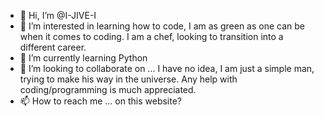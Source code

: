 - 👋 Hi, I’m @I-JIVE-I
- 👀 I’m interested in learning how to code, I am as green as one can be when it comes to coding. I am a chef, looking to transition into a different career.
- 🌱 I’m currently learning Python
- 💞️ I’m looking to collaborate on ... I have no idea, I am just a simple man, trying to make his way in the universe. Any help with coding/programming is much appreciated.
- 📫 How to reach me ... on this website? 

<!---
I-JIVE-I/I-JIVE-I is a ✨ special ✨ repository because its `README.md` (this file) appears on your GitHub profile.
You can click the Preview link to take a look at your changes.
---> 
